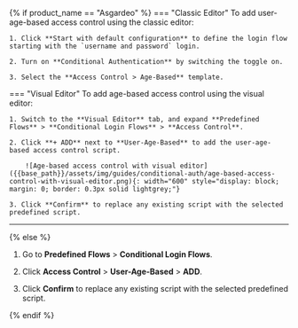 {% if product_name == "Asgardeo" %}
=== "Classic Editor"
    To add user-age-based access control using the classic editor:

    1. Click **Start with default configuration** to define the login flow starting with the `username and password` login.

    2. Turn on **Conditional Authentication** by switching the toggle on.

    3. Select the **Access Control > Age-Based** template.

=== "Visual Editor"
    To add age-based access control using the visual editor:

    1. Switch to the **Visual Editor** tab, and expand **Predefined Flows** > **Conditional Login Flows** > **Access Control**.

    2. Click **+ ADD** next to **User-Age-Based** to add the user-age-based access control script.

        ![Age-based access control with visual editor]({{base_path}}/assets/img/guides/conditional-auth/age-based-access-control-with-visual-editor.png){: width="600" style="display: block; margin: 0; border: 0.3px solid lightgrey;"}

    3. Click **Confirm** to replace any existing script with the selected predefined script.

---
{% else %}
1. Go to **Predefined Flows** > **Conditional Login Flows**.

2. Click **Access Control** > **User-Age-Based** > **ADD**.

    <!--![Age-based access control with visual editor]({{base_path}}/assets/img/guides/conditional-auth/age-based-access-control-with-visual-editor.png){: width="600" style="display: block; margin: 0; border: 0.3px solid lightgrey;"}-->

3. Click **Confirm** to replace any existing script with the selected predefined script.

{% endif %}